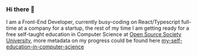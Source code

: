 ### Hi there 👋


I am a Front-End Developer, currently busy-coding on React/Typescript full-time at a company for a startup, the rest of my time I am getting ready for a free self-taught education in Computer Science at [Open Source Society University](https://github.com/ossu/computer-science), more metadata on my progress could be found here [my-self-education-in-computer-science](https://github.com/androranogajec/my-self-education-in-computer-science/tree/master) 
 



